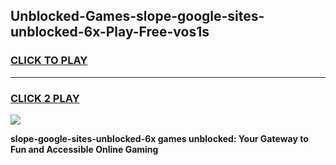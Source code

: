 
## Unblocked-Games-slope-google-sites-unblocked-6x-Play-Free-vos1s
<h3>
<a href="https://premium76.site?title=slope-google-sites-unblocked-6x&ref=09A">CLICK TO PLAY</a></h3>
<hr>

<h3>
<a href="https://premium76.site?title=slope-google-sites-unblocked-6x&ref=09A">CLICK 2 PLAY</a>
  
</h3>

<a href="https://premium76.site?title=slope-google-sites-unblocked-6x&ref=09A"><img src="https://clearcache.store/games.png"></a>


**slope-google-sites-unblocked-6x games unblocked: Your Gateway to Fun and Accessible Online Gaming**
